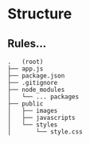 # Structure

## Rules...

```
.   (root)
├── app.js
├── package.json
├── .gitignore
├── node_modules
│   └── ... packages
├── public
│   ├── images
│   ├── javascripts
│   └── styles
│       └── style.css

```
